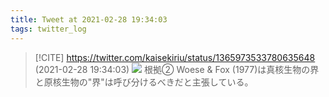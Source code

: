```yaml
---
title: Tweet at 2021-02-28 19:34:03
tags: twitter_log
---
```


> [!CITE] https://twitter.com/kaisekiriu/status/1365973533780635648 (2021-02-28 19:34:03)
> ![](https://twitter.com/kaisekiriu/status/1365973533780635648)
> 根拠②
> Woese &amp; Fox (1977)は真核生物の界と原核生物の"界"は呼び分けるべきだと主張している。
